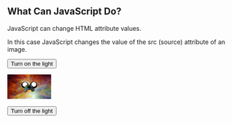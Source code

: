 <html>
<body>

<h2>What Can JavaScript Do?</h2>

<p>JavaScript can change HTML attribute values.</p>

<p>In this case JavaScript changes the value of the src (source) attribute of an image.</p>

<button onclick="document.getElementById('myImage').src='https://404store.com/2017/12/08/random-pic-14.jpg'">Turn on the light</button>

<img id="myImage" src="XfG4cdf.jpg" style="width:100px">

<button onclick="document.getElementById('myImage').src='XfG4cdf.jpg'">Turn off the light</button>

</body>
</html>
